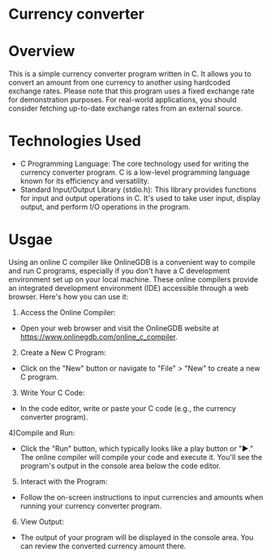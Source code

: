 # Currency converter

# Overview

This is a simple currency converter program written in C. It allows you to convert an amount from one currency to another using hardcoded exchange rates. Please note that this program uses a fixed exchange rate for demonstration purposes. For real-world applications, you should consider fetching up-to-date exchange rates from an external source.

# Technologies Used
- C Programming Language: The core technology used for writing the currency converter program. C is a low-level programming language known for its efficiency and versatility.
- Standard Input/Output Library (stdio.h): This library provides functions for input and output operations in C. It's used to take user input, display output, and perform I/O 
  operations in the program.

# Usgae
Using an online C compiler like OnlineGDB is a convenient way to compile and run C programs, especially if you don't have a C development environment set up on your local machine. These online compilers provide an integrated development environment (IDE) accessible through a web browser. Here's how you can use it:

1) Access the Online Compiler:
+ Open your web browser and visit the OnlineGDB website at
  https://www.onlinegdb.com/online_c_compiler.

2) Create a New C Program:
+ Click on the "New" button or navigate to "File" > "New" to create a new C program.

3) Write Your C Code:
+ In the code editor, write or paste your C code (e.g., the currency converter program).

4)Compile and Run:
+ Click the "Run" button, which typically looks like a play button or "►."
  The online compiler will compile your code and execute it. You'll see the program's output in the console area below the code editor.

5) Interact with the Program:
+ Follow the on-screen instructions to input currencies and amounts when running your currency converter program.

6) View Output:
+ The output of your program will be displayed in the console area. You can review the converted currency amount there.
